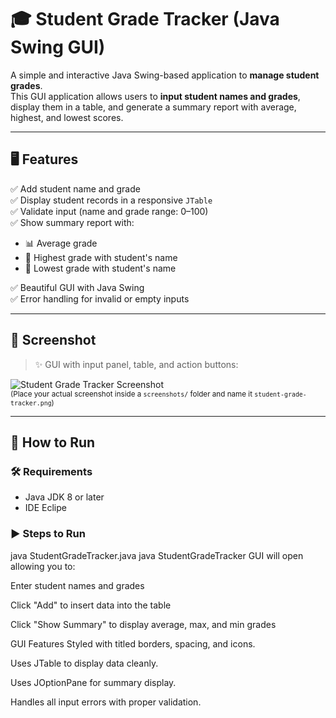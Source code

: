 # 🎓 Student Grade Tracker (Java Swing GUI)

A simple and interactive Java Swing-based application to **manage student grades**.  
This GUI application allows users to **input student names and grades**, display them in a table, and generate a summary report with average, highest, and lowest scores.

---

## 🖥️ Features

✅ Add student name and grade  
✅ Display student records in a responsive `JTable`  
✅ Validate input (name and grade range: 0–100)  
✅ Show summary report with:
- 📊 Average grade  
- 🥇 Highest grade with student's name  
- 🥉 Lowest grade with student's name  

✅ Beautiful GUI with Java Swing  
✅ Error handling for invalid or empty inputs

---

## 📸 Screenshot

> ✨ GUI with input panel, table, and action buttons:

![Student Grade Tracker Screenshot](screenshots/student-grade-tracker.png)  
<sub>(Place your actual screenshot inside a `screenshots/` folder and name it `student-grade-tracker.png`)</sub>

---

## 🚀 How to Run

### 🛠️ Requirements
- Java JDK 8 or later
- IDE Eclipe

### ▶️ Steps to Run

java StudentGradeTracker.java
java StudentGradeTracker
GUI will open allowing you to:

Enter student names and grades

Click "Add" to insert data into the table

Click "Show Summary" to display average, max, and min grades

GUI Features
Styled with titled borders, spacing, and icons.

Uses JTable to display data cleanly.

Uses JOptionPane for summary display.

Handles all input errors with proper validation.
